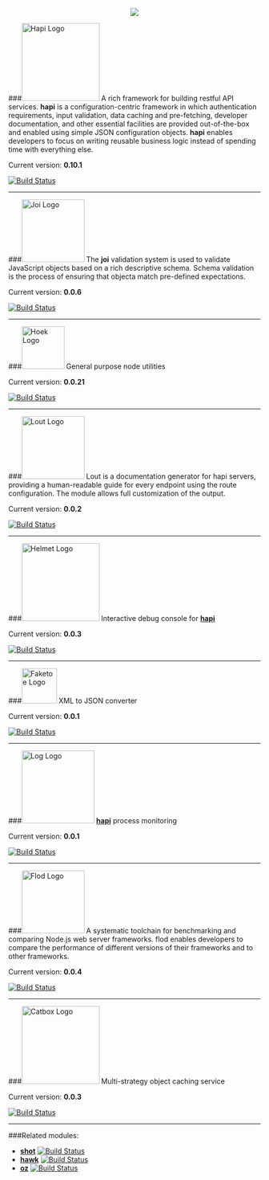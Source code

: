 <p align="center"><img src="https://raw.github.com/walmartlabs/blammo/master/images/blammo.png" /></center>


###<a href="https://github.com/walmartlabs/hapi"><img src="https://raw.github.com/walmartlabs/hapi/master/images/hapi.png" height="155" alt="Hapi Logo" /></a>
A rich framework for building restful API services. **hapi** is a configuration-centric framework in which
authentication requirements, input validation, data caching and pre-fetching, developer documentation,
and other essential facilities are provided out-of-the-box and enabled using simple JSON configuration
objects. **hapi** enables developers to focus on writing reusable business logic instead of spending time
with everything else.

Current version: **0.10.1**

[![Build Status](https://secure.travis-ci.org/walmartlabs/hapi.png)](http://travis-ci.org/walmartlabs/hapi)

***

###<a href="https://github.com/walmartlabs/joi"><img src="https://raw.github.com/walmartlabs/joi/master/images/joi.png" height="125" alt="Joi Logo" /></a>
The **joi** validation system is used to validate JavaScript objects based on a rich descriptive schema.
Schema validation is the process of ensuring that objecta match pre-defined expectations.

Current version: **0.0.6**

[![Build Status](https://secure.travis-ci.org/walmartlabs/joi.png)](http://travis-ci.org/walmartlabs/joi)

***

###<a href="https://github.com/walmartlabs/hoek"><img src="https://raw.github.com/walmartlabs/hoek/master/images/hoek.png" height="85" alt="Hoek Logo" /></a>
General purpose node utilities

Current version: **0.0.21**

[![Build Status](https://secure.travis-ci.org/walmartlabs/hoek.png)](http://travis-ci.org/walmartlabs/hoek)

***

###<a href="https://github.com/walmartlabs/lout"><img src="https://raw.github.com/walmartlabs/lout/master/images/lout.png" height="125" alt="Lout Logo" /></a>
Lout is a documentation generator for hapi servers, providing a human-readable guide for every endpoint using the route configuration. The module allows full customization of the output.

Current version: **0.0.2**

[![Build Status](https://secure.travis-ci.org/walmartlabs/lout.png)](http://travis-ci.org/walmartlabs/lout)

***

###<a href="https://github.com/walmartlabs/helmet"><img src="https://raw.github.com/walmartlabs/helmet/master/images/helmet.png" height="155" alt="Helmet Logo" /></a>
Interactive debug console for [**hapi**](https://github.com/walmartlabs/hapi)

Current version: **0.0.3**

[![Build Status](https://secure.travis-ci.org/walmartlabs/helmet.png)](http://travis-ci.org/walmartlabs/helmet)

***

###<a href="https://github.com/walmartlabs/faketoe"><img src="https://raw.github.com/walmartlabs/faketoe/master/images/faketoe.png" height="70" alt="Faketoe Logo" /></a>
XML to JSON converter

Current version: **0.0.1**

[![Build Status](https://secure.travis-ci.org/walmartlabs/faketoe.png)](http://travis-ci.org/walmartlabs/faketoe)

***

###<a href="https://github.com/walmartlabs/log"><img src="https://raw.github.com/walmartlabs/log/master/images/log.png" height="145" alt="Log Logo" /></a>
[**hapi**](/walamrtlabs/hapi) process monitoring

Current version: **0.0.1**

[![Build Status](https://secure.travis-ci.org/walmartlabs/log.png)](http://travis-ci.org/walmartlabs/log)

***

###<a href="https://github.com/walmartlabs/flod"><img src="https://raw.github.com/walmartlabs/flod/master/images/flod.png" height="125" alt="Flod Logo" /></a>
A systematic toolchain for benchmarking and comparing Node.js web server frameworks. flod enables developers to compare the performance of different versions of their frameworks and to other frameworks.

Current version: **0.0.4**

[![Build Status](https://secure.travis-ci.org/walmartlabs/flod.png)](http://travis-ci.org/walmartlabs/flod)

***

###<a href="https://github.com/walmartlabs/catbox"><img src="https://raw.github.com/walmartlabs/catbox/master/images/catbox.png" height="155" alt="Catbox Logo" /></a>
Multi-strategy object caching service

Current version: **0.0.3**

[![Build Status](https://secure.travis-ci.org/walmartlabs/catbox.png)](http://travis-ci.org/walmartlabs/catbox)

***

###Related modules:

- [**shot**](https://github.com/hueniverse/shot)   [![Build Status](https://secure.travis-ci.org/hueniverse/shot.png)](http://travis-ci.org/hueniverse/shot)
- [**hawk**](https://github.com/hueniverse/hawk)   [![Build Status](https://secure.travis-ci.org/hueniverse/hawk.png)](http://travis-ci.org/hueniverse/hawk)
- [**oz**](https://github.com/hueniverse/oz)   [![Build Status](https://secure.travis-ci.org/hueniverse/oz.png)](http://travis-ci.org/hueniverse/oz)

